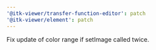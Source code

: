 ```yaml
---
'@itk-viewer/transfer-function-editor': patch
'@itk-viewer/element': patch
---
```


Fix update of color range if setImage called twice.
